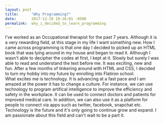 ```yaml
---
layout: post
title:      "Why Programming?"
date:       2017-12-19 19:16:01 -0500
permalink:  why_i_decided_to_learn_programming
---
```


  I've worked as an Occupational therapist for the past 7 years.  Although it is a very rewarding field, at this stage in my life I want something new.  How I came across programming is that one day I decided to picked up an HTML book that was lying around in my house and began to read it.  Although I wasn't able to decipher the codes at first, I kept at it.  Slowly but surely I was able to read and understand the text before me.  It was exciting, new and fun.  After a few months of tinkering around with HTML and CSS, I decided to turn my hobby into my future by enrolling into Flatiron school.       
 What excites me is technology.  It is advancing at a fast pace and I am amazed at the power it has to change a culture.  For instance, we can use technology to program artifical intelligence to improve the efficiency and safety in the workplace.  It can be used to connect doctors and patients for improved medical care.  In addition, we can also use it as a platform for people to connect via apps such as twitter, facebook, snapchat etc.  Technology is the future and it's only going to continue grow and expand.  I am passionate about this field and can't wait to be a part it.   
    		

